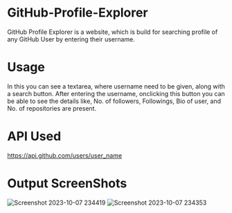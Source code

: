# GitHub-Profile-Explorer

GitHub Profile Explorer is a website, which is build for searching profile of any GitHub User by entering their username.

# Usage

In this you can see a textarea, where username need to be given, along with a search button. After entering the username, onclicking this button you can be able to see the details like, No. of followers, Followings, Bio of user, and No. of repositories are present.

# API Used
https://api.github.com/users/user_name


# Output ScreenShots

![Screenshot 2023-10-07 234419](https://github.com/Dikshitha34/GitHub-Profile-Explorer/assets/141106612/3c003c66-87af-4cf1-bae3-f1393d7744aa)
![Screenshot 2023-10-07 234353](https://github.com/Dikshitha34/GitHub-Profile-Explorer/assets/141106612/c0e72082-5575-4f0d-a8a6-82f394476489)
